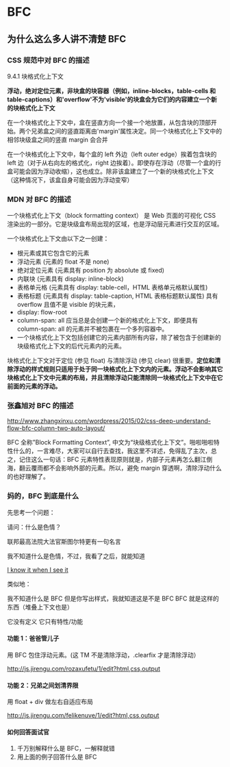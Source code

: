# BFC

## 为什么这么多人讲不清楚 BFC

### CSS 规范中对 BFC 的描述

9.4.1 块格式化上下文

**浮动，绝对定位元素，非块盒的块容器（例如，inline-blocks，table-cells 和 table-captions）和'overflow'不为'visible'的块盒会为它们的内容建立一个新的块格式化上下文**

在一个块格式化上下文中，盒在竖直方向一个接一个地放置，从包含块的顶部开始。两个兄弟盒之间的竖直距离由'margin'属性决定。同一个块格式化上下文中的相邻块级盒之间的竖直 margin 会合并

在一个块格式化上下文中，每个盒的 left 外边（left outer edge）挨着包含块的 left 边（对于从右向左的格式化，right 边挨着）。即使存在浮动（尽管一个盒的行盒可能会因为浮动收缩），这也成立。除非该盒建立了一个新的块格式化上下文（这种情况下，该盒自身可能会因为浮动变窄）

### MDN 对 BFC 的描述

一个块格式化上下文（block formatting context） 是 Web 页面的可视化 CSS 渲染出的一部分。它是块级盒布局出现的区域，也是浮动层元素进行交互的区域。

一个块格式化上下文由以下之一创建：

- 根元素或其它包含它的元素
- 浮动元素 (元素的 float 不是 none)
- 绝对定位元素 (元素具有 position 为 absolute 或 fixed)
- 内联块 (元素具有 display: inline-block)
- 表格单元格 (元素具有 display: table-cell，HTML 表格单元格默认属性)
- 表格标题 (元素具有 display: table-caption, HTML 表格标题默认属性) 具有 overflow 且值不是 visible 的块元素，
- display: flow-root
- column-span: all 应当总是会创建一个新的格式化上下文，即便具有 column-span: all 的元素并不被包裹在一个多列容器中。
- 一个块格式化上下文包括创建它的元素内部所有内容，除了被包含于创建新的块级格式化上下文的后代元素内的元素。

块格式化上下文对于定位 (参见 float) 与清除浮动 (参见 clear) 很重要。**定位和清除浮动的样式规则只适用于处于同一块格式化上下文内的元素。浮动不会影响其它块格式化上下文中元素的布局，并且清除浮动只能清除同一块格式化上下文中在它前面的元素的浮动。**

### 张鑫旭对 BFC 的描述

http://www.zhangxinxu.com/wordpress/2015/02/css-deep-understand-flow-bfc-column-two-auto-layout/

BFC 全称”Block Formatting Context”, 中文为“块级格式化上下文”。啪啦啪啦特性什么的，一言难尽，大家可以自行去查找，我这里不详述，免得乱了主次，总之，记住这么一句话：BFC 元素特性表现原则就是，内部子元素再怎么翻江倒海，翻云覆雨都不会影响外部的元素。所以，避免 margin 穿透啊，清除浮动什么的也好理解了。

### 妈的，BFC 到底是什么

先思考一个问题：

请问：什么是色情？

联邦最高法院大法官斯图尔特更有一句名言

  我不知道什么是色情，不过，我看了之后，就能知道

[I know it when I see it](https://en.wikipedia.org/wiki/I_know_it_when_I_see_it)

类似地：

我不知道什么是 BFC
但是你写出样式，我就知道这是不是 BFC
BFC 就是这样的东西（堆叠上下文也是）

它没有定义
它只有特性/功能

#### 功能 1：爸爸管儿子

用 BFC 包住浮动元素。(这 TM 不是清除浮动，.clearfix 才是清除浮动）

http://js.jirengu.com/rozaxufetu/1/edit?html,css,output

#### 功能 2：兄弟之间划清界限

用 float + div 做左右自适应布局

http://js.jirengu.com/felikenuve/1/edit?html,css,output

#### 如何回答面试官

1. 千万别解释什么是 BFC，一解释就错
2. 用上面的例子回答什么是 BFC